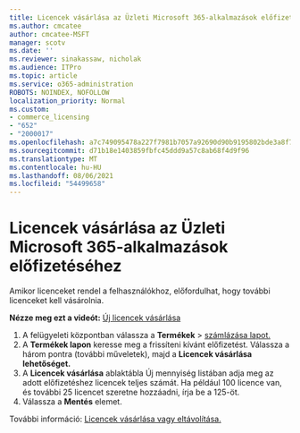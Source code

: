 ```yaml
---
title: Licencek vásárlása az Üzleti Microsoft 365-alkalmazások előfizetéséhez
ms.author: cmcatee
author: cmcatee-MSFT
manager: scotv
ms.date: ''
ms.reviewer: sinakassaw, nicholak
ms.audience: ITPro
ms.topic: article
ms.service: o365-administration
ROBOTS: NOINDEX, NOFOLLOW
localization_priority: Normal
ms.custom:
- commerce_licensing
- "652"
- "2000017"
ms.openlocfilehash: a7c749095478a227f7981b7057a92690d90b9195802bde3a8f784e25d1ac03a7
ms.sourcegitcommit: d71b18e1403859fbfc45ddd9a57c8ab68f4d9f96
ms.translationtype: MT
ms.contentlocale: hu-HU
ms.lasthandoff: 08/06/2021
ms.locfileid: "54499658"
---
```

# <a name="how-to-buy-licenses-for-your-microsoft-365-apps-for-business-subscription"></a>Licencek vásárlása az Üzleti Microsoft 365-alkalmazások előfizetéséhez

Amikor licenceket rendel a felhasználókhoz, előfordulhat, hogy további licenceket kell vásárolnia.

**Nézze meg ezt a videót:** [Új licencek vásárlása](https://go.microsoft.com/fwlink/p/?linkid=2154857)
  
1. A felügyeleti központban válassza a **Termékek**  >  [számlázása lapot.](https://go.microsoft.com/fwlink/p/?linkid=842054)
2. A **Termékek lapon** keresse meg a frissíteni kívánt előfizetést. Válassza a három pontra (további műveletek), majd a **Licencek vásárlása lehetőséget.**
3. A **Licencek vásárlása**  ablaktábla Új  mennyiség listában adja meg az adott előfizetéshez licencek teljes számát. Ha például 100 licence van, és további 25 licencet szeretne hozzáadni, írja be a 125-öt.
4. Válassza a **Mentés** elemet.

További információ: [Licencek vásárlása vagy eltávolítása.](/microsoft-365/commerce/licenses/buy-licenses)